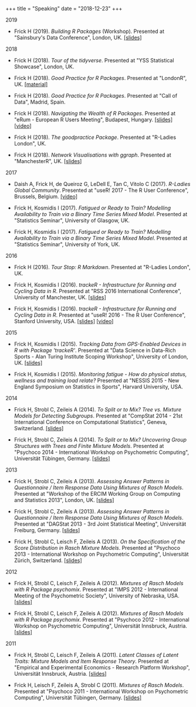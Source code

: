 +++
title = "Speaking"
date = "2018-12-23"
+++

2019

- Frick H (2019). _Building R Packages_ (Workshop). Presented at "Sainsbury's Data Conference", London, UK. [[slides]](https://github.com/hfrick/presentations/tree/master/2019-03-12_package_building)

2018

- Frick H (2018). _Tour of the tidyverse_. Presented at "YSS Statistical Showcase", London, UK.

- Frick H (2018). _Good Practice for R Packages_. Presented at "LondonR", UK. [[material]](https://github.com/hfrick/presentations/tree/master/2018-06-27_goodpractice)

- Frick H (2018). _Good Practice for R Packages_. Presented at "Call of Data", Madrid, Spain.

- Frick H (2018). _Navigating the Wealth of R Packages_. Presented at "eRum - European R Users Meeting", Budapest, Hungary. [[slides]](https://github.com/hfrick/presentations/tree/master/2018-05-16_pkgnavigation) [[video]](https://www.youtube.com/watch?v=SHrQR5-5-Fw)

- Frick H (2018). _The goodpractice Package_. Presented at "R-Ladies London", UK.

- Frick H (2018). _Network Visualisations with ggraph_. Presented at "ManchesterR", UK. [[slides]](https://github.com/hfrick/presentations/tree/master/2018-02-06_networkvis)

2017

- Daish A, Frick H, de Queiroz G, LeDell E, Tan C, Vitolo C (2017). _R-Ladies Global Community_. Presented at "useR! 2017 - The R User Conference", Brussels, Belgium. [[video]](https://channel9.msdn.com/Events/useR-international-R-User-conferences/useR-International-R-User-2017-Conference/R-Ladies-Global-Community)

- Frick H, Kosmidis I (2017). _Fatigued or Ready to Train? Modelling Availability to Train via a Binary Time Series Mixed Model_. Presented at "Statistics Seminar", University of Glasgow, UK.

- Frick H, Kosmidis I (2017). _Fatigued or Ready to Train? Modelling Availability to Train via a Binary Time Series Mixed Model_. Presented at "Statistics Seminar", University of York, UK.

2016

- Frick H (2016). _Tour Stop: R Markdown_. Presented at "R-Ladies London", UK.

- Frick H, Kosmidis I (2016). _trackeR - Infrastructure for Running and Cycling Data in R_. Presented at "RSS 2016 International Conference", University of Manchester, UK. [[slides]](../talks/RSS2016.html)

- Frick H, Kosmidis I (2016). _trackeR - Infrastructure for Running and Cycling Data in R_. Presented at "useR! 2016 - The R User Conference", Stanford University, USA. [[slides]](../talks/useR2016.html) [[video]](https://channel9.msdn.com/Events/useR-international-R-User-conference/useR2016/trackeR-Intrastructure-for-running-and-cycling-data-from-GPS-enabled-tracking-devices-in-R)

2015

- Frick H, Kosmidis I (2015). _Tracking Data from GPS-Enabled Devices in R with Package 'trackeR'_. Presented at "Data Science in Data-Rich Sports - Alan Turing Institute Scoping Workshop", University of London, UK. [[slides]](../talks/ATI2015.pdf)

- Frick H, Kosmidis I (2015). _Monitoring fatigue - How do physical status, wellness and training load relate?_ Presented at "NESSIS 2015 - New England Symposium on Statistics in Sports", Harvard University, USA.

2014

- Frick H, Strobl C, Zeileis A (2014). _To Split or to Mix? Tree vs. Mixture Models for Detecting Subgroups_. Presented at "CompStat 2014 - 21st International Conference on Computational Statistics", Geneva, Switzerland. [[slides]](../talks/CompStat2014.pdf)

- Frick H, Strobl C, Zeileis A (2014). _To Split or to Mix? Uncovering Group Structures with Trees and Finite Mixture Models_. Presented at "Psychoco 2014 - International Workshop on Psychometric Computing", Universität Tübingen, Germany. [[slides]](../talks/Psychoco2014.pdf)

2013

- Frick H, Strobl C, Zeileis A (2013). _Assessing Answer Patterns in Questionnaire / Item Response Data Using Mixtures of Rasch Models_. Presented at "Workshop of the ERCIM Working Group on Computing and Statistics 2013", London, UK. [[slides]](../talks/ERCIM2013.pdf)

- Frick H, Strobl C, Zeileis A (2013). _Assessing Answer Patterns in Questionnaire / Item Response Data Using Mixtures of Rasch Models_. Presented at "DAGStat 2013 - 3rd Joint Statistical Meeting", Universität Freiburg, Germany. [[slides]](../talks/DAGStat2013.pdf)

- Frick H, Strobl C, Leisch F, Zeileis A (2013). _On the Specification of the Score Distribution in Rasch Mixture Models_. Presented at "Psychoco 2013 - International Workshop on Psychometric Computing", Universität Zürich, Switzerland. [[slides]](../talks/Psychoco2013.pdf)

2012

- Frick H, Strobl C, Leisch F, Zeileis A (2012). _Mixtures of Rasch Models with R Package psychomix_. Presented at "IMPS 2012 - International Meeting of the Psychometric Society", University of Nebraska, USA. [[slides]](../talks/IMPS2012.pdf)

- Frick H, Strobl C, Leisch F, Zeileis A (2012). _Mixtures of Rasch Models with R Package psychomix_. Presented at "Psychoco 2012 - International Workshop on Psychometric Computing", Universität Innsbruck, Austria. [[slides]](../talks/Psychoco2012.pdf)

2011

- Frick H, Strobl C, Leisch F, Zeileis A (2011). _Latent Classes of Latent Traits: Mixture Models and Item Response Theory_. Presented at "Empirical and Experimental Economics - Research Platform Workshop", Universität Innsbruck, Austria. [[slides]](../talks/eeeconWorkshop2011-2.pdf)

- Frick H, Leisch F, Zeileis A, Strobl C (2011). _Mixtures of Rasch Models_. Presented at "Psychoco 2011 - International Workshop on Psychometric Computing", Universität Tübingen, Germany. [[slides]](../talks/Psychoco2011.pdf)